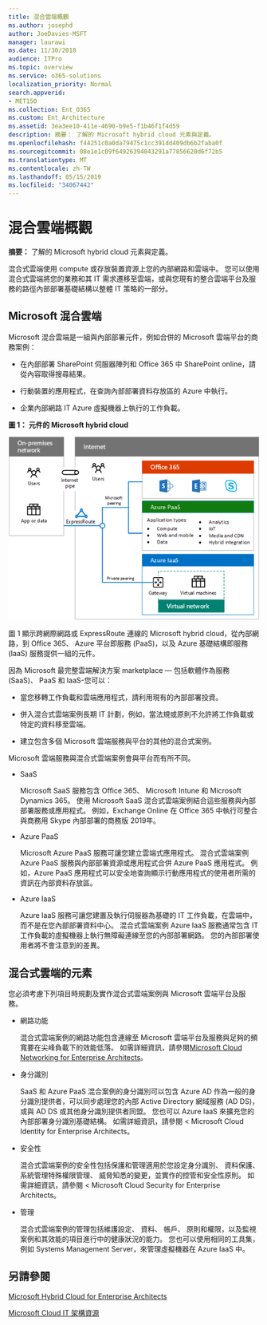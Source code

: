 ```yaml
---
title: 混合雲端概觀
ms.author: josephd
author: JoeDavies-MSFT
manager: laurawi
ms.date: 11/30/2018
audience: ITPro
ms.topic: overview
ms.service: o365-solutions
localization_priority: Normal
search.appverid:
- MET150
ms.collection: Ent_O365
ms.custom: Ent_Architecture
ms.assetid: 3ea3ee10-411e-4690-b9e5-f1b46f1f4d59
description: 摘要： 了解的 Microsoft hybrid cloud 元素與定義。
ms.openlocfilehash: f44251c0a0da79475c1cc391dd409db6b2faba0f
ms.sourcegitcommit: 08e1e1c09f64926394043291a77856620d6f72b5
ms.translationtype: MT
ms.contentlocale: zh-TW
ms.lasthandoff: 05/15/2019
ms.locfileid: "34067442"
---
```

# <a name="hybrid-cloud-overview"></a>混合雲端概觀

 **摘要：** 了解的 Microsoft hybrid cloud 元素與定義。
  
混合式雲端使用 compute 或存放裝置資源上您的內部網路和雲端中。 您可以使用混合式雲端將您的業務和其 IT 需求遷移至雲端，或與您現有的整合雲端平台及服務的路徑內部部署基礎結構以整體 IT 策略的一部分。
  
## <a name="microsoft-hybrid-cloud"></a>Microsoft 混合雲端

Microsoft 混合雲端是一組與內部部署元件，例如合併的 Microsoft 雲端平台的商務案例： 
  
- 在內部部署 SharePoint 伺服器陣列和 Office 365 中 SharePoint online，請從內容取得搜尋結果。
    
- 行動裝置的應用程式，在查詢內部部署資料存放區的 Azure 中執行。
    
- 企業內部網路 IT Azure 虛擬機器上執行的工作負載。
    
**圖 1： 元件的 Microsoft hybrid cloud**

![Microsoft 混合式雲端的元件](media/Hybrid-Poster/MS-Hybrid-Cloud.png)
  
圖 1 顯示跨網際網路或 ExpressRoute 連線的 Microsoft hybrid cloud，從內部網路，到 Office 365、 Azure 平台即服務 (PaaS)，以及 Azure 基礎結構即服務 (IaaS) 服務提供一組的元件。
  
因為 Microsoft 最完整雲端解決方案 marketplace — 包括軟體作為服務 (SaaS)、 PaaS 和 IaaS-您可以：
  
- 當您移轉工作負載和雲端應用程式，請利用現有的內部部署投資。
    
- 併入混合式雲端案例長期 IT 計劃，例如，當法規或原則不允許將工作負載或特定的資料移至雲端。
    
- 建立包含多個 Microsoft 雲端服務與平台的其他的混合式案例。
    
Microsoft 雲端服務與混合式雲端案例會與平台而有所不同。
  
- SaaS
    
    Microsoft SaaS 服務包含 Office 365、 Microsoft Intune 和 Microsoft Dynamics 365。 使用 Microsoft SaaS 混合式雲端案例結合這些服務與內部部署服務或應用程式。 例如，Exchange Online 在 Office 365 中執行可整合與商務用 Skype 內部部署的商務版 2019年。
    
- Azure PaaS
    
    Microsoft Azure PaaS 服務可讓您建立雲端式應用程式。 混合式雲端案例 Azure PaaS 服務與內部部署資源或應用程式合併 Azure PaaS 應用程式。 例如，Azure PaaS 應用程式可以安全地查詢顯示行動應用程式的使用者所需的資訊在內部資料存放區。
    
- Azure IaaS
    
    Azure IaaS 服務可讓您建置及執行伺服器為基礎的 IT 工作負載，在雲端中，而不是在您內部部署資料中心。 混合式雲端案例 Azure IaaS 服務通常包含 IT 工作負載的虛擬機器上執行無障礙連線至您的內部部署網路。 您的內部部署使用者將不會注意到的差異。
    
## <a name="elements-of-hybrid-cloud"></a>混合式雲端的元素

您必須考慮下列項目時規劃及實作混合式雲端案例與 Microsoft 雲端平台及服務。
  
- 網路功能
    
    混合式雲端案例的網路功能包含連線至 Microsoft 雲端平台及服務與足夠的頻寬要在尖峰負載下的效能低落。 如需詳細資訊，請參閱[Microsoft Cloud Networking for Enterprise Architects](microsoft-cloud-networking-for-enterprise-architects.md)。
    
- 身分識別
    
    SaaS 和 Azure PaaS 混合案例的身分識別可以包含 Azure AD 作為一般的身分識別提供者，可以同步處理您的內部 Active Directory 網域服務 (AD DS)，或與 AD DS 或其他身分識別提供者同盟。 您也可以 Azure IaaS 來擴充您的內部部署身分識別基礎結構。 如需詳細資訊，請參閱 < <b0>Microsoft Cloud Identity for Enterprise Architects</b0>。
    
- 安全性
    
    混合式雲端案例的安全性包括保護和管理適用於您設定身分識別、 資料保護、 系統管理特殊權限管理、 威脅知悉的變更，並實作的控管和安全性原則。 如需詳細資訊，請參閱 < <b0>Microsoft Cloud Security for Enterprise Architects</b0>。
    
- 管理
    
    混合式雲端案例的管理包括維護設定、 資料、 帳戶、 原則和權限，以及監視案例和其效能的項目進行中的健康狀況的能力。 您也可以使用相同的工具集，例如 Systems Management Server，來管理虛擬機器在 Azure IaaS 中。
    
## <a name="see-also"></a>另請參閱

[Microsoft Hybrid Cloud for Enterprise Architects](microsoft-hybrid-cloud-for-enterprise-architects.md)
  
[Microsoft Cloud IT 架構資源](microsoft-cloud-it-architecture-resources.md)

